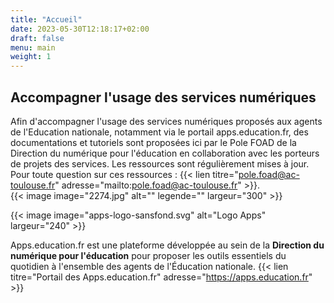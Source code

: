 ```yaml
---
title: "Accueil"
date: 2023-05-30T12:18:17+02:00
draft: false
menu: main
weight: 1
---
```

  
## Accompagner l'usage des services numériques
 
Afin d'accompagner l'usage des services numériques proposés aux agents de l'Education nationale, notamment via le portail apps.education.fr, des documentations et tutoriels sont proposées ici par le Pole FOAD de la Direction du numérique pour l'éducation en collaboration avec les porteurs de projets des services.
Les ressources sont régulièrement mises à jour.  
Pour toute question sur ces ressources : {{< lien titre="pole.foad@ac-toulouse.fr" adresse="mailto:pole.foad@ac-toulouse.fr" >}}.    
{{< image image="2274.jpg" alt="" legende="" largeur="300" >}}

{{< image image="apps-logo-sansfond.svg" alt="Logo Apps" largeur="240" >}}  

Apps.education.fr est une plateforme développée au sein de la <b>Direction du numérique pour l'éducation</b> pour proposer les outils essentiels du quotidien à l'ensemble des agents de l'Éducation nationale. 
{{< lien titre="Portail des Apps.education.fr" adresse="https://apps.education.fr" >}}  

 


